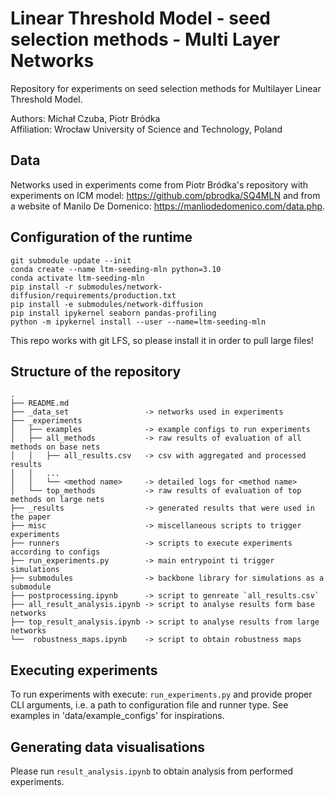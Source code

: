 # Linear Threshold Model - seed selection methods - Multi Layer Networks

Repository for experiments on seed selection methods for Multilayer Linear 
Threshold Model.

Authors: Michał Czuba, Piotr Bródka  
Affiliation: Wrocław University of Science and Technology, Poland

## Data

Networks used in experiments come from Piotr Bródka's repository with experiments
on ICM model: https://github.com/pbrodka/SQ4MLN and from a website of
Manilo De Domenico: https://manliodedomenico.com/data.php.

## Configuration of the runtime

```
git submodule update --init
conda create --name ltm-seeding-mln python=3.10
conda activate ltm-seeding-mln
pip install -r submodules/network-diffusion/requirements/production.txt
pip install -e submodules/network-diffusion
pip install ipykernel seaborn pandas-profiling
python -m ipykernel install --user --name=ltm-seeding-mln
```

This repo works with git LFS, so please install it in order to pull large files!

## Structure of the repository
```
.
├── README.md
├── _data_set                 -> networks used in experiments
├── _experiments
│   ├── examples              -> example configs to run experiments
│   ├── all_methods           -> raw results of evaluation of all methods on base nets
│   │   ├── all_results.csv   -> csv with aggregated and processed results
│   │   ...
│   │   └── <method name>     -> detailed logs for <method name>
│   └── top_methods           -> raw results of evaluation of top methods on large nets
├── _results                  -> generated results that were used in the paper
├── misc                      -> miscellaneous scripts to trigger experiments
├── runners                   -> scripts to execute experiments according to configs
├── run_experiments.py        -> main entrypoint ti trigger simulations
├── submodules                -> backbone library for simulations as a submodule
├── postprocessing.ipynb      -> script to genreate `all_results.csv`
├── all_result_analysis.ipynb -> script to analyse results form base networks
├── top_result_analysis.ipynb -> script to analyse results from large networks
└──  robustness_maps.ipynb    -> script to obtain robustness maps
```

## Executing experiments

To run experiments with execute: `run_experiments.py` and provide proper CLI
arguments, i.e. a path to configuration file and runner type. See examples in
'data/example_configs' for inspirations. 

## Generating data visualisations

Please run `result_analysis.ipynb` to obtain analysis from performed 
experiments.
